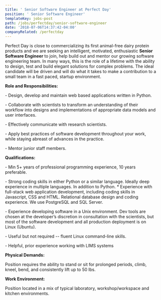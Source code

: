 ```yaml
---
title: ' Senior Software Engineer at Perfect Day'
position: ' Senior Software Engineer'
templateKey: jobs-post
path: /jobs/perfectday/senior-software-engineer
date: '2018-07-06T14:37:42-04:00'
companyRelated: /perfectday
---
```

Perfect Day is close to commercializing its first animal-free dairy protein products and we are seeking an intelligent, motivated, enthusiastic **Senior Software Engineer** to join, help build out and mentor our growing software engineering team. In many ways, this is the role of a lifetime with the ability to design, test and build elegant solutions for complex problems. The ideal candidate will be driven and will do what it takes to make a contribution to a small team in a fast paced, startup environment.

  

**Role and Responsibilities:**

\- Design, develop and maintain web based applications written in Python.

\- Collaborate with scientists to transform an understanding of their workflow into designs and implementations of appropriate data models and user interfaces.

\- Effectively communicate with research scientists.

\- Apply best practices of software development throughout your work, while staying abreast of advances in the practice.

\- Mentor junior staff members.



**Qualifications:**

\- Min 5+ years of professional programming experience, 10 years preferable.

\- Strong coding skills in either Python or a similar language. Ideally deep experience in multiple languages. In addition to Python. * Experience with full-stack web application development, including coding skills in Javascript, CSS and HTML. Relational database design and coding experience. We use PostgreSQL and SQL Server.

\- Experience developing software in a Unix environment. Dev tools are chosen at the developer’s discretion in consultation with the scientists, but most of the software development and all production deployment is on Linux (Ubuntu).

\- Useful but not required -- fluent Linux command-line skills.

\- Helpful, prior experience working with LIMS systems



**Physical Demands:**

Position requires the ability to stand or sit for prolonged periods, climb, kneel, bend, and consistently lift up to 50 lbs.

 

**Work Environment:**

Position located in a mix of typical laboratory, workshop/workspace and kitchen environments.
